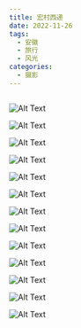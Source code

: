 ```yaml
---
title: 宏村西递
date: 2022-11-26
tags:
  - 安徽
  - 旅行
  - 风光
categories:
  - 摄影
---
```


<img src="https://blog-1321452376.cos.ap-shanghai.myqcloud.com/%E6%91%84%E5%BD%B1%2F%E5%AE%8F%E6%9D%91%E8%A5%BF%E9%80%92%2Fhaou-6137.jpg" alt="">

<!-- more -->

![Alt Text](https://blog-1321452376.cos.ap-shanghai.myqcloud.com/%E6%91%84%E5%BD%B1%2F%E5%AE%8F%E6%9D%91%E8%A5%BF%E9%80%92%2Fhaou-5953.jpg)

![Alt Text](https://blog-1321452376.cos.ap-shanghai.myqcloud.com/%E6%91%84%E5%BD%B1%2F%E5%AE%8F%E6%9D%91%E8%A5%BF%E9%80%92%2Fhaou-5957.jpg)

![Alt Text](https://blog-1321452376.cos.ap-shanghai.myqcloud.com/%E6%91%84%E5%BD%B1%2F%E5%AE%8F%E6%9D%91%E8%A5%BF%E9%80%92%2Fhaou-5966.jpg)

![Alt Text](https://blog-1321452376.cos.ap-shanghai.myqcloud.com/%E6%91%84%E5%BD%B1%2F%E5%AE%8F%E6%9D%91%E8%A5%BF%E9%80%92%2Fhaou-5999.jpg)

![Alt Text](https://blog-1321452376.cos.ap-shanghai.myqcloud.com/%E6%91%84%E5%BD%B1%2F%E5%AE%8F%E6%9D%91%E8%A5%BF%E9%80%92%2Fhaou-6013.jpg)

![Alt Text](https://blog-1321452376.cos.ap-shanghai.myqcloud.com/%E6%91%84%E5%BD%B1%2F%E5%AE%8F%E6%9D%91%E8%A5%BF%E9%80%92%2Fhaou-6016.jpg)

![Alt Text](https://blog-1321452376.cos.ap-shanghai.myqcloud.com/%E6%91%84%E5%BD%B1%2F%E5%AE%8F%E6%9D%91%E8%A5%BF%E9%80%92%2Fhaou-6088.jpg)

![Alt Text](https://blog-1321452376.cos.ap-shanghai.myqcloud.com/%E6%91%84%E5%BD%B1%2F%E5%AE%8F%E6%9D%91%E8%A5%BF%E9%80%92%2Fhaou-6101.jpg)

![Alt Text](https://blog-1321452376.cos.ap-shanghai.myqcloud.com/%E6%91%84%E5%BD%B1%2F%E5%AE%8F%E6%9D%91%E8%A5%BF%E9%80%92%2Fhaou-6118.jpg)

![Alt Text](https://blog-1321452376.cos.ap-shanghai.myqcloud.com/%E6%91%84%E5%BD%B1%2F%E5%AE%8F%E6%9D%91%E8%A5%BF%E9%80%92%2Fhaou-6119.jpg)

![Alt Text](https://blog-1321452376.cos.ap-shanghai.myqcloud.com/%E6%91%84%E5%BD%B1%2F%E5%AE%8F%E6%9D%91%E8%A5%BF%E9%80%92%2Fhaou-6127.jpg)

![Alt Text](https://blog-1321452376.cos.ap-shanghai.myqcloud.com/%E6%91%84%E5%BD%B1%2F%E5%AE%8F%E6%9D%91%E8%A5%BF%E9%80%92%2Fhaou-6142.jpg)

![Alt Text](https://blog-1321452376.cos.ap-shanghai.myqcloud.com/%E6%91%84%E5%BD%B1%2F%E5%AE%8F%E6%9D%91%E8%A5%BF%E9%80%92%2Fhaou-6154.jpg)
